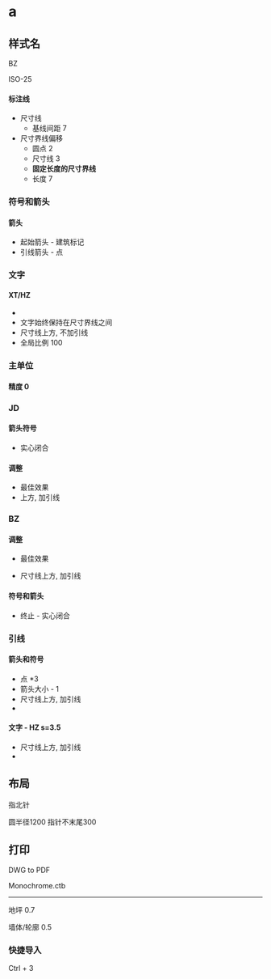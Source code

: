 # a

## 样式名

BZ

ISO-25

####  标注线

- 尺寸线
  - 基线间距 7
- 尺寸界线偏移
  - 圆点 2
  - 尺寸线 3
  - **固定长度的尺寸界线**
  - 长度 7

### 符号和箭头

#### 箭头

- 起始箭头 - 建筑标记
- 引线箭头 - 点

### 文字
#### XT/HZ
- 
- 文字始终保持在尺寸界线之间
- 尺寸线上方, 不加引线
- 全局比例 100

### 主单位
#### 精度 0


### JD
#### 箭头符号
- 实心闭合
#### 调整
- 最佳效果 
- 上方, 加引线
### BZ
#### 调整
- 最佳效果

- 尺寸线上方, 加引线

#### 符号和箭头
- 终止 - 实心闭合

### 引线

#### 箭头和符号

- 点 *3
- 箭头大小 - 1
- 尺寸线上方, 加引线
- 

#### 文字 - HZ s=3.5

- 尺寸线上方, 加引线
- 



## 布局

指北针

圆半径1200 指针不末尾300 





## 打印

DWG to PDF

Monochrome.ctb

---



地坪 0.7

墙体/轮廓 0.5





### 快捷导入

Ctrl + 3